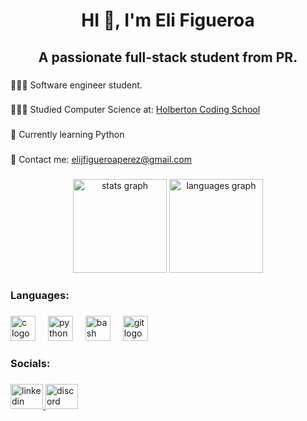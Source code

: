 <h1 align="center">HI 👋, I'm Eli Figueroa</h1>

###

<h2 align="center">A passionate full-stack student from PR.</h2>

###

<p align="left">👩🏻‍💻 Software engineer student.</p>

###

<p align="left">👩🏻‍🎓 Studied Computer Science at: 
    <a href="https://www.youtube.com/@holbertonpuertorico9131" target="_blank">Holberton Coding School</a>
</p>


###

<p align="left">💭 Currently learning Python</p>

###

<p>📩 Contact me: <a href="mailto:elijfigueroaperez@gmail.com">elijfigueroaperez@gmail.com</a></p>

###

<div align="center">
  <img src="https://github-readme-stats.vercel.app/api?username=YiliPR&hide_title=false&hide_rank=false&show_icons=false&include_all_commits=true&count_private=true&disable_animations=false&theme=dracula&locale=en&hide_border=false&order=1" height="150" alt="stats graph"  />
  <img src="https://github-readme-stats.vercel.app/api/top-langs?username=YiliPR&locale=en&hide_title=false&layout=compact&card_width=320&langs_count=5&theme=dracula&hide_border=false&order=2" height="150" alt="languages graph"  />
</div>

###

<h3 align="left">Languages:</h3>

###

<div align="left">
  <img src="https://cdn.jsdelivr.net/gh/devicons/devicon/icons/c/c-original.svg" height="40" alt="c logo"  />
  <img width="12" />
  <img src="https://cdn.jsdelivr.net/gh/devicons/devicon/icons/python/python-original.svg" height="40" alt="python logo"  />
  <img width="12" />
  <img src="https://cdn.jsdelivr.net/gh/devicons/devicon/icons/bash/bash-original.svg" height="40" alt="bash logo"  />
  <img width="12" />
  <img src="https://cdn.jsdelivr.net/gh/devicons/devicon/icons/git/git-original.svg" height="40" alt="git logo"  />
</div>

###

<h3 align="left">Socials:</h3>

###

<div align="left">
  <a href="www.linkedin.com/in/eli-figueroa-perez" target="_blank">
    <img src="https://raw.githubusercontent.com/maurodesouza/profile-readme-generator/master/src/assets/icons/social/linkedin/default.svg" width="52" height="40" alt="linkedin logo"  />
  </a>
  <a href="https://discord.com/puertorricanrebel" target="_blank">
    <img src="https://raw.githubusercontent.com/maurodesouza/profile-readme-generator/master/src/assets/icons/social/discord/default.svg" width="52" height="40" alt="discord logo"  />
  </a>
</div>

###
